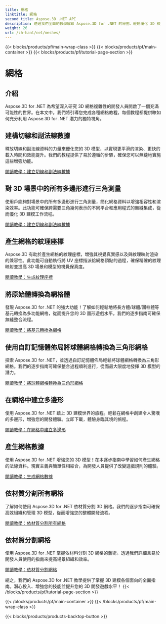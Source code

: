 ```yaml
---
title: 網格
linktitle: 網格
second_title: Aspose.3D .NET API
description: 透過我們全面的教學解鎖 Aspose.3D for .NET 的秘密。輕鬆優化 3D 模型、將圖元轉換為網格並增強圖形。
weight: 26
url: /zh-hant/net/meshes/
---
```


{{< blocks/products/pf/main-wrap-class >}}
{{< blocks/products/pf/main-container >}}
{{< blocks/products/pf/tutorial-page-section >}}

# 網格

## 介紹

Aspose.3D for .NET 為希望深入研究 3D 網格複雜性的開發人員開啟了一個充滿可能性的世界。在本文中，我們將引導您完成各種網格教程，每個教程都提供瞭如何充分利用 Aspose.3D for .NET 潛力的獨特視角。

## 建構切線和副法線數據

釋放切線和副法線資料的力量來優化您的 3D 模型，以實現更平滑的渲染、更快的載入時間和效能提升。我們的教程提供了易於遵循的步驟，確保您可以無縫地實施這些增強功能。

[閱讀教學：建立切線和副法線數據](./build-tangent-binormal-data/)

## 對 3D 場景中的所有多邊形進行三角測量

使用戶能夠對場景中的所有多邊形進行三角測量，簡化網格資料以增強相容性和渲染效率。此功能可確保跨需要三角幾何表示的不同平台和應用程式的無縫集成，從而優化 3D 建模工作流程。

[閱讀教學：建立切線和副法線數據](./convert-polygons-to-triangles/)

 
## 產生網格的紋理座標

Aspose.3D 有助於產生網格的紋理座標，增強其視覺真實感以及與紋理映射渲染的兼容性。此功能可自動執行將 UV 座標指派給網格頂點的過程，確保精確的紋理映射並提高 3D 場景和模型的視覺保真度。

[閱讀教學：生成紋理座標](./generate-uv-coordinates/)


## 將原始體轉換為網格體

發現 Aspose.3D for .NET 的強大功能！了解如何輕鬆地將長方體/球體/圓柱體等基元轉換為多功能網格，從而提升您的 3D 圖形遊戲水平。我們的逐步指南可確保無縫整合流程。

[閱讀教學：將基元轉換為網格](./convert-primitive-to-mesh/)


## 使用自訂記憶體佈局將球體網格轉換為三角形網格

探索 Aspose.3D for .NET，並透過自訂記憶體佈局輕鬆將球體網格轉換為三角形網格。我們的逐步指南可確保整合過程順利進行，從而最大限度地發揮 3D 模型的潛力。

[閱讀教學：將球體網格轉換為三角形網格](./convert-sphere-mesh-triangle-memory-layout/)

## 在網格中建立多邊形

使用 Aspose.3D for .NET 踏上 3D 建模世界的旅程。輕鬆在網格中創建令人驚嘆的多邊形，增強您的開發體驗。立即下載，體驗身臨其境的旅程。

[閱讀教學：在網格中建立多邊形](./create-polygon-in-mesh/)

## 產生網格數據

使用 Aspose.3D for .NET 增強您的 3D 模型！在本逐步指南中學習如何產生網格的法線資料。現實主義與簡單性相結合，為開發人員提供了改變遊戲規則的體驗。

[閱讀教學：生成網格數據](./generate-data-for-meshes/)

## 依材質分割所有網格

了解如何使用 Aspose.3D for .NET 依材質分割 3D 網格。我們的逐步指南可確保高效組織和管理 3D 模型，從而增強您的整體開發流程。

[閱讀教學：依材質分割所有網格](./split-all-meshes-by-material/)

## 依材質分割網格

使用 Aspose.3D for .NET 掌握依材料分割 3D 網格的藝術。透過我們詳細且易於開發人員使用的指南來提高場景組織和效率。

[閱讀教學：依材質分割網格](./split-mesh-by-material/)

總之，我們的 Aspose.3D for .NET 教學提供了掌握 3D 建模各個面向的全面指南。潛心投入、增強您的技能並提升您的 3D 開發遊戲水平！
{{< /blocks/products/pf/tutorial-page-section >}}

{{< /blocks/products/pf/main-container >}}
{{< /blocks/products/pf/main-wrap-class >}}

{{< blocks/products/products-backtop-button >}}
